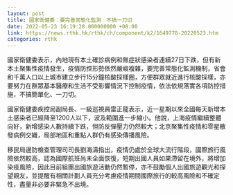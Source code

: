```yaml
---
layout: post
title: 國家衛健委：要完善常態化監測　不搞一刀切
date: 2022-05-23 16:19:28.000000000 +08:00
link: https://news.rthk.hk/rthk/ch/component/k2/1649778-20220523.htm
categories: rthk
---
```


國家衛健委表示，內地現有本土確診病例和無症狀感染者連續27日下跌，但有新本土聚集性疫情發生，疫情防控形勢依然嚴峻複雜，要完善常態化監測機制，省會和千萬人口以上城市建立步行15分鐘核酸採樣圈，方便群眾就近進行核酸採樣，亦要努力在群眾基本醫療和生活不受影響情況下控制疫情，依法依規落實各項防控措施，不搞簡單化、一刀切。

國家衛健委疾控局副局長、一級巡視員雷正龍表示，近一星期以來全國每天新增本土感染者已經降至1200人以下，波及範圍進一步縮小。他說，上海疫情繼續整體向好，新增感染人數持續下跌，但防反彈壓力仍然較大；北京聚集性疫情和零星散發病例交織，局部地區和重點人群仍有感染傳播風險。

移民局邊防檢查管理司司長劉海濤指出，疫情仍處於全球大流行階段，國際旅行風險依然較高，認為國際航班尚未全面恢復，短期出國人員如果滯留在境外，將增加染疫風險，因此目前組團出國旅遊活動仍然暫停，亦不鼓勵個人出國旅遊觀光和探望親友，並提醒有相關計劃人員充分考慮疫情期間國際旅行的較高風險和不確定性，盡量非必要非緊急不出境。
